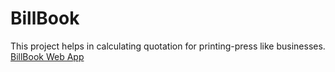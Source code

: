 # BillBook

This project helps in calculating quotation for printing-press like businesses.
[BillBook Web App](https://billbook.utsavj.com)
